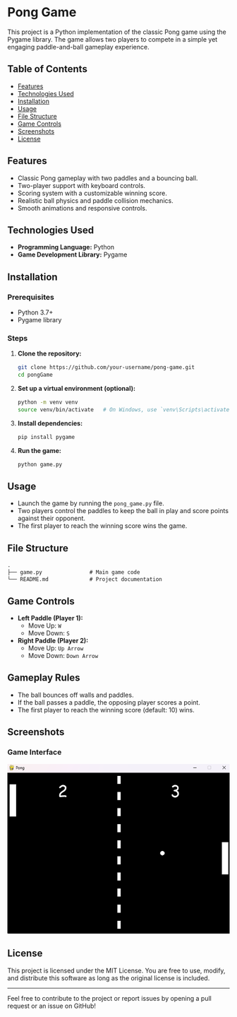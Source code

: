 # Pong Game

This project is a Python implementation of the classic Pong game using the Pygame library. The game allows two players to compete in a simple yet engaging paddle-and-ball gameplay experience.

## Table of Contents
- [Features](#features)
- [Technologies Used](#technologies-used)
- [Installation](#installation)
- [Usage](#usage)
- [File Structure](#file-structure)
- [Game Controls](#game-controls)
- [Screenshots](#screenshots)
- [License](#license)

## Features
- Classic Pong gameplay with two paddles and a bouncing ball.
- Two-player support with keyboard controls.
- Scoring system with a customizable winning score.
- Realistic ball physics and paddle collision mechanics.
- Smooth animations and responsive controls.

## Technologies Used
- **Programming Language:** Python
- **Game Development Library:** Pygame

## Installation

### Prerequisites
- Python 3.7+
- Pygame library

### Steps
1. **Clone the repository:**
   ```bash
   git clone https://github.com/your-username/pong-game.git
   cd pongGame
   ```

2. **Set up a virtual environment (optional):**
   ```bash
   python -m venv venv
   source venv/bin/activate   # On Windows, use `venv\Scripts\activate`
   ```

3. **Install dependencies:**
   ```bash
   pip install pygame
   ```

4. **Run the game:**
   ```bash
   python game.py
   ```

## Usage
- Launch the game by running the `pong_game.py` file.
- Two players control the paddles to keep the ball in play and score points against their opponent.
- The first player to reach the winning score wins the game.

## File Structure
```
.
├── game.py               # Main game code
└── README.md             # Project documentation
```

## Game Controls
- **Left Paddle (Player 1):**
  - Move Up: `W`
  - Move Down: `S`
- **Right Paddle (Player 2):**
  - Move Up: `Up Arrow`
  - Move Down: `Down Arrow`

## Gameplay Rules
- The ball bounces off walls and paddles.
- If the ball passes a paddle, the opposing player scores a point.
- The first player to reach the winning score (default: 10) wins.

## Screenshots
### Game Interface
![Game Interface Screenshot](static/screenshots/Pong.png)

## License
This project is licensed under the MIT License. You are free to use, modify, and distribute this software as long as the original license is included.

---
Feel free to contribute to the project or report issues by opening a pull request or an issue on GitHub!

